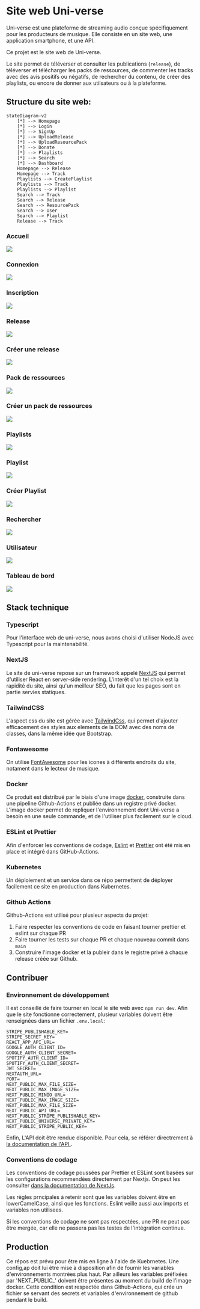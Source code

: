 # Site web Uni-verse

Uni-verse est une plateforme de streaming audio conçue spécifiquement pour les producteurs de musique.
Elle consiste en un site web, une application smartphone, et une API.

Ce projet est le site web de Uni-verse.

Le site permet de téléverser et consulter les publications (`release`), de téléverser et télécharger les packs de ressources, de commenter les tracks avec des avis positifs ou négatifs, de rechercher du contenu, de créer des playlists, ou encore de donner aux utilsateurs ou à la plateforme.

## Structure du site web:

```mermaid
stateDiagram-v2
    [*] --> Homepage
    [*] --> Login
    [*] --> SignUp
    [*] --> UploadRelease
    [*] --> UploadResourcePack
    [*] --> Donate
    [*] --> Playlists
    [*] --> Search
    [*] --> Dashboard
    Homepage --> Release
    Homepage --> Track
    Playlists --> CreatePlaylist
    Playlists --> Track
    Playlists --> Playlist
    Search --> Track
    Search --> Release
    Search --> ResourcePack
    Search --> User
    Search --> Playlist
    Release --> Track
```

### Accueil
![](screenshots/homepage.png)
### Connexion
![](screenshots/login.png)
### Inscription
![](screenshots/signup.png)
### Release
![](screenshots/release.png)
### Créer une release
![](screenshots/release-upload.png)
### Pack de ressources
![](screenshots/resource-pack.png)
### Créer un pack de ressources
![](screenshots/resource-pack-upload.png)
### Playlists
![](screenshots/playlists.png)
### Playlist
![](screenshots/playlist.png)
### Créer Playlist
![](screenshots/playlist-create.png)
### Rechercher
![](screenshots/search.png)
### Utilisateur
![](screenshots/user.png)
### Tableau de bord
![](screenshots/dashboard.png)

## Stack technique

### Typescript
Pour l'interface web de uni-verse, nous avons choisi d'utiliser NodeJS avec Typescript pour la maintenabilité.

### NextJS
Le site de uni-verse repose sur un framework appelé [NextJS](https://nextjs.org/docs/getting-started) qui permet d'utiliser React en server-side rendering. L'interêt d'un tel choix est la rapidité du site, ainsi qu'un meilleur SEO, du fait que les pages sont en partie servies statiques.
### TailwindCSS
L'aspect css du site est gérée avec [TailwindCss](https://tailwindcss.com/docs/installation), qui permet d'ajouter efficacement des styles aux elements de la DOM avec des noms de classes, dans la même idée que Bootstrap.

### Fontawesome
On utilise [FontAwesome](https://fontawesome.com/search?s=solid%2Cbrands) pour les icones à différents endroits du site, notament dans le lecteur de musique.

### Docker
Ce produit est distribué par le biais d'une image [docker](https://www.docker.com/), construite dans une pipeline Github-Actions et publiée dans un registre privé docker.
L'image docker permet de repliquer l'environnement dont Uni-verse a besoin en une seule commande, et de l'utiliser plus facilement sur le cloud.

### ESLint et Prettier
Afin d'enforcer les conventions de codage, [Eslint](https://eslint.org/) et [Prettier](https://prettier.io/) ont été mis en place et intégré dans GitHub-Actions.

### Kubernetes
Un déploiement et un service dans ce répo permettent de déployer facilement ce site en production dans Kubernetes.

### Github Actions
Github-Actions est utilisé pour plusieur aspects du projet:
1) Faire respecter les conventions de code en faisant tourner prettier et eslint sur chaque PR
2) Faire tourner les tests sur chaque PR et chaque nouveau commit dans `main`
3) Construire l'image docker et la publeir dans le registre privé à chaque release créée sur Github.


## Contribuer

### Environnement de développement
Il est conseillé de faire tourner en local le site web avec `npm run dev`. Afin que le site fonctionne correctement, plusieur variables doivent être renseignées dans un fichier `.env.local`:

```
STRIPE_PUBLISHABLE_KEY=
STRIPE_SECRET_KEY=
REACT_APP_API_URL=
GOOGLE_AUTH_CLIENT_ID=
GOOGLE_AUTH_CLIENT_SECRET=
SPOTIFY_AUTH_CLIENT_ID=
SPOTIFY_AUTH_CLIENT_SECRET=
JWT_SECRET=
NEXTAUTH_URL=
PORT=
NEXT_PUBLIC_MAX_FILE_SIZE=
NEXT_PUBLIC_MAX_IMAGE_SIZE=
NEXT_PUBLIC_MINIO_URL=
NEXT_PUBLIC_MAX_IMAGE_SIZE=
NEXT_PUBLIC_MAX_FILE_SIZE=
NEXT_PUBLIC_API_URL=
NEXT_PUBLIC_STRIPE_PUBLISHABLE_KEY=
NEXT_PUBLIC_UNIVERSE_PRIVATE_KEY=
NEXT_PUBLIC_STRIPE_PUBLIC_KEY=

```

Enfin, L'API doit être rendue disponible. Pour cela, se référer directrement à [la documentation de l'API.](https://github.com/uni-verse-fm/uni-verse-api).

### Conventions de codage
Les conventions de codage poussées par Prettier et ESLint sont basées sur les configurations recommendées directement par Nextjs. On peut les consulter [dans la documentation de NextJs](https://nextjs.org/docs/basic-features/eslint).

Les règles prncipales à retenir sont que les variables doivent être en lowerCamelCase, ainsi que les fonctions. Eslint veille aussi aux imports et variables non utilisees.

Si les conventions de codage ne sont pas respectées, une PR ne peut pas être mergée, car elle ne passera pas les testes de l'intégration continue.

## Production

Ce répos est prévu pour être mis en ligne à l'aide de Kuebrnetes.
Une config,ap doit lui être mise à disposition afin de fournir les variables d'environnements montrées plus haut.
Par ailleurs les variables préfixées par 'NEXT_PUBLIC_' doivent être présentes au moment du build de l'image docker. Cette condition est respectée dans Github-Actions, qui crée un fichier se servant des secrets et variables d'environnement de github pendant le build.